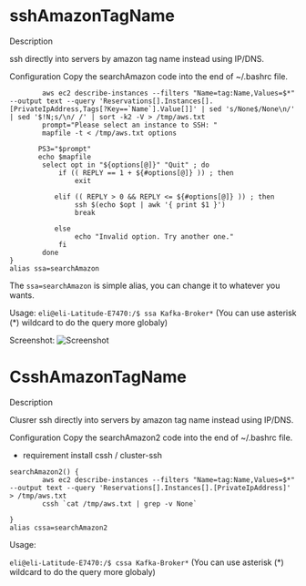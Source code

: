 # sshAmazonTagName

Description

ssh directly into servers by amazon tag name instead using IP/DNS.


Configuration
Copy the searchAmazon code into the end of ~/.bashrc file.


````searchAmazon() {
        aws ec2 describe-instances --filters "Name=tag:Name,Values=$*" --output text --query 'Reservations[].Instances[].[PrivateIpAddress,Tags[?Key==`Name`].Value[]]' | sed 's/None$/None\n/' | sed '$!N;s/\n/ /' | sort -k2 -V > /tmp/aws.txt
        prompt="Please select an instance to SSH: "
        mapfile -t < /tmp/aws.txt options

       PS3="$prompt"
       echo $mapfile
        select opt in "${options[@]}" "Quit" ; do
            if (( REPLY == 1 + ${#options[@]} )) ; then
                exit

           elif (( REPLY > 0 && REPLY <= ${#options[@]} )) ; then
                ssh $(echo $opt | awk '{ print $1 }')
                break

           else
                echo "Invalid option. Try another one."
            fi
        done
}
alias ssa=searchAmazon
````

The ```ssa=searchAmazon```  is simple alias, you can change it to whatever you wants.

Usage:
```eli@eli-Latitude-E7470:/$ ssa Kafka-Broker*```  (You can use asterisk (*) wildcard to do the query more globaly)


Screenshot:
![Screenshot](screenshot.png)



# CsshAmazonTagName

Description

Clusrer ssh directly into servers by amazon tag name instead using IP/DNS.


Configuration
Copy the searchAmazon2 code into the end of ~/.bashrc file.



* requirement install cssh / cluster-ssh

```
searchAmazon2() {
        aws ec2 describe-instances --filters "Name=tag:Name,Values=$*" --output text --query 'Reservations[].Instances[].[PrivateIpAddress]' > /tmp/aws.txt
        cssh `cat /tmp/aws.txt | grep -v None`

}
alias cssa=searchAmazon2
```


Usage:

```eli@eli-Latitude-E7470:/$ cssa Kafka-Broker*```  (You can use asterisk (*) wildcard to do the query more globaly)

